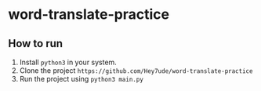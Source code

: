 # word-translate-practice

## How to run
1. Install `python3` in your system.
2. Clone the project `https://github.com/Hey7ude/word-translate-practice`
3. Run the project using `python3 main.py`

